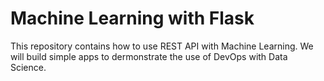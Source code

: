 # Machine Learning with Flask

This repository contains how to use REST API with Machine Learning. We will build simple apps to dermonstrate the use of DevOps with Data Science.
